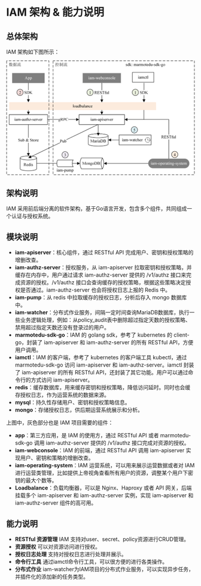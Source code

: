 #  IAM 架构 & 能力说明

## 总体架构

IAM 架构如下图所示：

![IAM架构](../../../images/IAM架构.png)

## 架构说明

IAM 采用前后端分离的软件架构，基于Go语言开发，包含多个组件，共同组成一个认证与授权系统。

## 模块说明

- **iam-apiserver**：核心组件，通过 RESTful API 完成用户、密钥和授权策略的增删改查。
- **iam-authz-server**：授权服务，从 iam-apiserver 拉取密钥和授权策略，并缓存在内存中，用户通过请求 iam-authz-server 提供的 /v1/authz 接口来完成资源的授权。/v1/authz 接口会查询缓存的授权策略，根据这些策略决定授权是否通过。iam-authz-server 也会将授权日志上报的 Redis 中。
- **iam-pump**：从 redis 中拉取缓存的授权日志，分析后存入 mongo 数据库中。
- **iam-watcher**：分布式作业服务，间隔一定时间查询MariaDB数据库，执行一些业务逻辑处理，例如：从policy_audit表中删除超过指定天数的授权策略、禁用超过指定天数还没有登录过的用户。
- **marmotedu-sdk-go**：IAM 的 golang sdk，参考了 kubernetes 的 client-go，封装了 iam-apiserver 和 iam-authz-server 的所有 RESTful API，方便用户调用。
- **iamctl**：IAM 的客户端，参考了 kubernetes 的客户端工具 kubectl，通过 marmotedu-sdk-go 访问 iam-apiserver 和 iam-authz-server。iamctl 封装了 iam-apiserver 的所有 RESTful API，还封装了其它功能。用户可以通过命令行的方式访问 iam-apiserver。
- **redis**：缓存数据库，用来缓存密钥和授权策略，降低访问延时。同时也会缓存授权日志，作为运营系统的数据来源。
- **mysql**：持久性存储用户、密钥和授权策略信息。
- **mongo**：存储授权日志，供后期运营系统展示和分析。

上图中，灰色部分也是 IAM 项目需要的组件：
- **app**：第三方应用，是 IAM 的使用方，通过 RESTful API 或者 marmotedu-sdk-go 调用 iam-authz-server 提供的 /v1/authz 接口完成对资源的授权。
- **iam-webconsole**：IAM 的前端，通过 RESTful API 调用 iam-apiserver 实现用户、密钥和策略的增删改查。
- **iam-operating-system**：IAM 运营系统，可以用来展示运营数据或者对 IAM 进行运营类管理，比如提供上帝视角查看所有用户的资源，调整某个用户下密钥的最大个数等。
- **Loadbalance**：负载均衡器，可以是 Nginx、Haproxy 或者 API 网关，后端挂载多个 iam-apiserver 和 iam-authz-server 实例，实现 iam-apiserver 和 iam-authz-server 组件的高可用。

## 能力说明

- **RESTful 资源管理** IAM 支持对user、secret、policy资源进行CRUD管理。
- **资源授权** 可以对资源访问进行授权。
- **授权日志处理** 支持对授权日志进行处理并展示。
- **命令行工具** 通过iamctl命令行工具，可以很方便的进行各类操作。
- **分布式作业** iam-watcher为IAM项目的分布式作业服务，可以实现异步任务，并插件化的添加新的任务类型。
